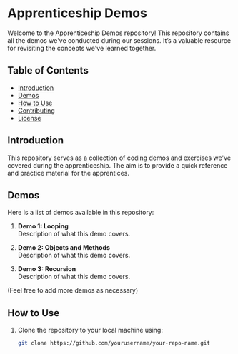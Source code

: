 # Apprenticeship Demos

Welcome to the Apprenticeship Demos repository! This repository contains all the demos we've conducted during our sessions. It’s a valuable resource for revisiting the concepts we've learned together.

## Table of Contents

- [Introduction](#introduction)
- [Demos](#demos)
- [How to Use](#how-to-use)
- [Contributing](#contributing)
- [License](#license)

## Introduction

This repository serves as a collection of coding demos and exercises we've covered during the apprenticeship. The aim is to provide a quick reference and practice material for the apprentices.

## Demos

Here is a list of demos available in this repository:

1. **Demo 1: Looping**  
   Description of what this demo covers.

2. **Demo 2: Objects and Methods**  
   Description of what this demo covers.

3. **Demo 3: Recursion**  
   Description of what this demo covers.

(Feel free to add more demos as necessary)

## How to Use

1. Clone the repository to your local machine using:
   ```bash
   git clone https://github.com/yourusername/your-repo-name.git
